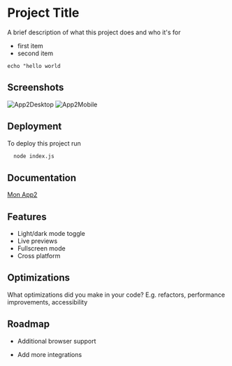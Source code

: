 
# Project Title

A brief description of what this project does and who it's for

- first item
- second item

```echo "hello world```



## Screenshots

![App2Desktop](./assets/data/app2desktop.png)
![App2Mobile](./assets/data/app2mobile.png)


## Deployment

To deploy this project run

```bash
  node index.js
```


## Documentation

[Mon App2](https://github.com/Ben76140/App2)


## Features

- Light/dark mode toggle
- Live previews
- Fullscreen mode
- Cross platform


## Optimizations

What optimizations did you make in your code? E.g. refactors, performance improvements, accessibility


## Roadmap

- Additional browser support

- Add more integrations


